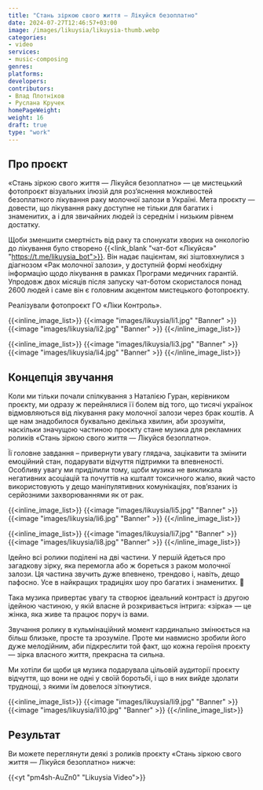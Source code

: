 ```yaml
---
title: "Стань зіркою свого життя — Лікуйся безоплатно"
date: 2024-07-27T12:46:57+03:00
image: /images/likuysia/likuysia-thumb.webp
categories:
- video
services:
- music-composing
genres:
platforms:
developers:
contributors:
- Влад Плотніков
- Руслана Кручек
homePageWeight:
weight: 16
draft: true
type: "work"
---
```


## Про проєкт

«Стань зіркою свого життя — Лікуйся безоплатно» — це мистецький фотопроєкт візуальних ілюзій для роз’яснення можливостей безоплатного лікування раку молочної залози в Україні. Мета проєкту — довести, що лікування раку доступне не тільки для багатих і знаменитих, а і для звичайних людей із середнім і низьким рівнем достатку.

Щоби зменшити смертність від раку та спонукати хворих на онкологію до лікування було створено {{<link_blank "чат-бот «Лікуйся»" "https://t.me/likuysia_bot">}}. Він надає пацієнтам, які зіштовхнулися з діагнозом «Рак молочної залози», у доступній формі необхідну інформацію щодо лікування в рамках Програми медичних гарантій. Упродовж двох місяців після запуску чат-ботом скористалося понад 2600 людей і саме він є головним акцентом мистецького фотопроєкту.

Реалізували фотопроєкт ГО «Ліки Контроль».

{{<inline_image_list>}}
{{<image "images/likuysia/li1.jpg" "Banner" >}}
{{<image "images/likuysia/li2.jpg" "Banner" >}}
{{</inline_image_list>}}

{{<inline_image_list>}}
{{<image "images/likuysia/li3.jpg" "Banner" >}}
{{<image "images/likuysia/li4.jpg" "Banner" >}}
{{</inline_image_list>}}

## Концепція звучання

Коли ми тільки почали спілкування з Наталією Гуран, керівником проєкту, ми одразу ж перейнялися її болем від того, що тисячі українок відмовляються від лікування раку молочної залози через брак коштів. А ще нам знадобилося буквально декілька хвилин, аби зрозуміти, наскільки значущою частиною проєкту стане музика для рекламних роликів «Стань зіркою свого життя — Лікуйся безоплатно».

Її головне завдання – привернути увагу глядача, зацікавити та змінити емоційний стан, подарувати відчуття підтримки та впевненості. Особливу увагу ми приділили тому, щоби музика не викликала негативних асоціацій та почуттів на кшталт токсичного жалю, який часто використовують у дещо маніпулятивних комунікаціях, пов’язаних із серйозними захворюваннями як от рак.

{{<inline_image_list>}}
{{<image "images/likuysia/li5.jpg" "Banner" >}}
{{<image "images/likuysia/li6.jpg" "Banner" >}}
{{</inline_image_list>}}

{{<inline_image_list>}}
{{<image "images/likuysia/li7.jpg" "Banner" >}}
{{<image "images/likuysia/li8.jpg" "Banner" >}}
{{</inline_image_list>}}

Ідейно всі ролики поділені на дві частини. У першій йдеться про загадкову зірку, яка перемогла або ж бореться з раком молочної залози. Ця частина звучить дуже впевнено, трендово і, навіть, дещо пафосно. Усе в найкращих традиціях шоу про багатих і знаменитих. 🙂

Така музика привертає увагу та створює ідеальний контраст із другою ідейною частиною, у якій власне й розкривається інтрига: «зірка» — це жінка, яка живе та працює поруч із вами.

Звучання ролику в кульмінаційний момент кардинально змінюється на більш близьке, просте та зрозуміле. Проте ми навмисно зробили його дуже мелодійним, аби підкреслити той факт, що кожна героїня проєкту — зірка власного життя, прекрасна та сильна.

Ми хотіли би щоби ця музика подарувала цільовій аудиторії проєкту відчуття, що вони не одні у своїй боротьбі, і що в них вийде здолати труднощі, з якими їм довелося зіткнутися.

{{<inline_image_list>}}
{{<image "images/likuysia/li9.jpg" "Banner" >}}
{{<image "images/likuysia/li10.jpg" "Banner" >}}
{{</inline_image_list>}}

## Результат

Ви можете переглянути деякі з роликів проєкту «Стань зіркою свого життя — Лікуйся безоплатно» нижче:

{{<yt "pm4sh-AuZn0" "Likuysia Video">}}